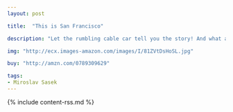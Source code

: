 ```yaml
---
layout: post

title:  "This is San Francisco"

description: "Let the rumbling cable car tell you the story! And what a story: From the crookedest street in the world to the Peking ducks in Chinatown, San Francisco is easily one of the world’s most enchanting cities. Illustrator Miroslav Sasek captures both the breathtaking landscape and the cosmopolitan flavor of the City by the Bay in <em>This is San Francisco</em>. First published in 1962, Sasek’s jaunty, colorful illustrations will still dazzle kids and adults alike."

img: "http://ecx.images-amazon.com/images/I/81ZVtDsHoSL.jpg"

buy: "http://amzn.com/0789309629"

tags:
- Miroslav Sasek
---
```


{% include content-rss.md %}